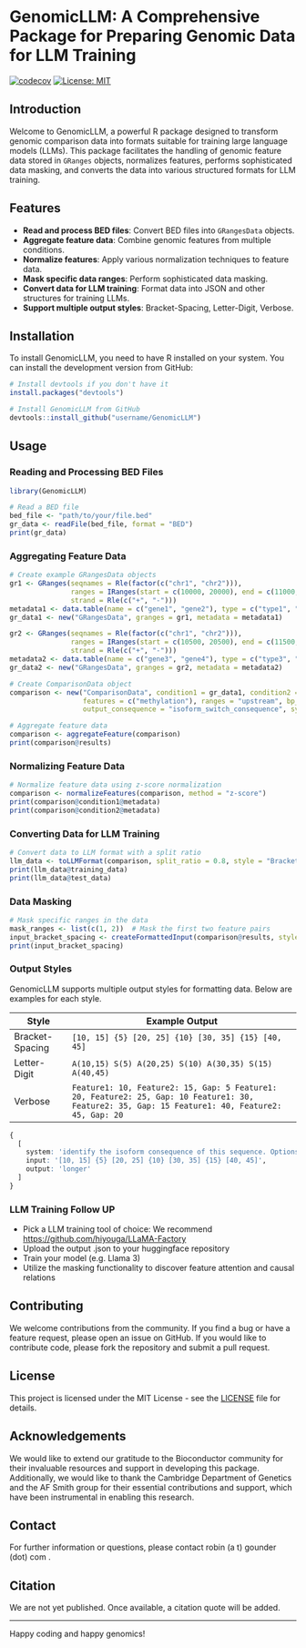 # GenomicLLM: A Comprehensive Package for Preparing Genomic Data for LLM Training

[![codecov](https://codecov.io/gh/username/GenomicLLM/branch/main/graph/badge.svg)](https://codecov.io/gh/username/GenomicLLM)
[![License: MIT](https://img.shields.io/badge/License-MIT-yellow.svg)](https://opensource.org/licenses/MIT)

## Introduction

Welcome to GenomicLLM, a powerful R package designed to transform genomic comparison data into formats suitable for training large language models (LLMs). This package facilitates the handling of genomic feature data stored in `GRanges` objects, normalizes features, performs sophisticated data masking, and converts the data into various structured formats for LLM training.

## Features

- **Read and process BED files**: Convert BED files into `GRangesData` objects.
- **Aggregate feature data**: Combine genomic features from multiple conditions.
- **Normalize features**: Apply various normalization techniques to feature data.
- **Mask specific data ranges**: Perform sophisticated data masking.
- **Convert data for LLM training**: Format data into JSON and other structures for training LLMs.
- **Support multiple output styles**: Bracket-Spacing, Letter-Digit, Verbose.

## Installation

To install GenomicLLM, you need to have R installed on your system. You can install the development version from GitHub:

```R
# Install devtools if you don't have it
install.packages("devtools")

# Install GenomicLLM from GitHub
devtools::install_github("username/GenomicLLM")
```

## Usage

### Reading and Processing BED Files

```R
library(GenomicLLM)

# Read a BED file
bed_file <- "path/to/your/file.bed"
gr_data <- readFile(bed_file, format = "BED")
print(gr_data)
```

### Aggregating Feature Data

```R
# Create example GRangesData objects
gr1 <- GRanges(seqnames = Rle(factor(c("chr1", "chr2"))),
               ranges = IRanges(start = c(10000, 20000), end = c(11000, 21000)),
               strand = Rle(c("+", "-")))
metadata1 <- data.table(name = c("gene1", "gene2"), type = c("type1", "type2"), feature_level = c(10, 20))
gr_data1 <- new("GRangesData", granges = gr1, metadata = metadata1)

gr2 <- GRanges(seqnames = Rle(factor(c("chr1", "chr2"))),
               ranges = IRanges(start = c(10500, 20500), end = c(11500, 21500)),
               strand = Rle(c("+", "-")))
metadata2 <- data.table(name = c("gene3", "gene4"), type = c("type3", "type4"), feature_level = c(30, 40))
gr_data2 <- new("GRangesData", granges = gr2, metadata = metadata2)

# Create ComparisonData object
comparison <- new("ComparisonData", condition1 = gr_data1, condition2 = gr_data2,
                  features = c("methylation"), ranges = "upstream", bp_window = 1000,
                  output_consequence = "isoform_switch_consequence", system_prompt = "Analyze the following sequences:")

# Aggregate feature data
comparison <- aggregateFeature(comparison)
print(comparison@results)
```

### Normalizing Feature Data

```R
# Normalize feature data using z-score normalization
comparison <- normalizeFeatures(comparison, method = "z-score")
print(comparison@condition1@metadata)
print(comparison@condition2@metadata)
```

### Converting Data for LLM Training

```R
# Convert data to LLM format with a split ratio
llm_data <- toLLMFormat(comparison, split_ratio = 0.8, style = "Bracket-Spacing")
print(llm_data@training_data)
print(llm_data@test_data)
```

### Data Masking

```R
# Mask specific ranges in the data
mask_ranges <- list(c(1, 2))  # Mask the first two feature pairs
input_bracket_spacing <- createFormattedInput(comparison@results, style = "Bracket-Spacing", mask_ranges = mask_ranges)
print(input_bracket_spacing)
```

### Output Styles

GenomicLLM supports multiple output styles for formatting data. Below are examples for each style.

| Style             | Example Output                                                                                     |
|-------------------|----------------------------------------------------------------------------------------------------|
| Bracket-Spacing   | `[10, 15] {5} [20, 25] {10} [30, 35] {15} [40, 45]`                                                |
| Letter-Digit      | `A(10,15) S(5) A(20,25) S(10) A(30,35) S(15) A(40,45)`                                             |
| Verbose           | `Feature1: 10, Feature2: 15, Gap: 5 Feature1: 20, Feature2: 25, Gap: 10 Feature1: 30, Feature2: 35, Gap: 15 Feature1: 40, Feature2: 45, Gap: 20` |

```R
{ 
  [
    system: 'identify the isoform consequence of this sequence. Options: longer, shorter, same',
    input: '[10, 15] {5} [20, 25] {10} [30, 35] {15} [40, 45]',
    output: 'longer'
  ]
}
```

### LLM Training Follow UP

- Pick a LLM training tool of choice: We recommend https://github.com/hiyouga/LLaMA-Factory
- Upload the output .json to your huggingface repository
- Train your model (e.g. Llama 3)
- Utilize the masking functionality to discover feature attention and causal relations

## Contributing

We welcome contributions from the community. If you find a bug or have a feature request, please open an issue on GitHub. If you would like to contribute code, please fork the repository and submit a pull request.

## License

This project is licensed under the MIT License - see the [LICENSE](LICENSE) file for details.

## Acknowledgements

We would like to extend our gratitude to the Bioconductor community for their invaluable resources and support in developing this package. Additionally, we would like to thank the Cambridge Department of Genetics and the AF Smith group for their essential contributions and support, which have been instrumental in enabling this research.

## Contact

For further information or questions, please contact robin (a t) gounder (dot) com .

## Citation

We are not yet published. Once available, a citation quote will be added.

---

Happy coding and happy genomics!
